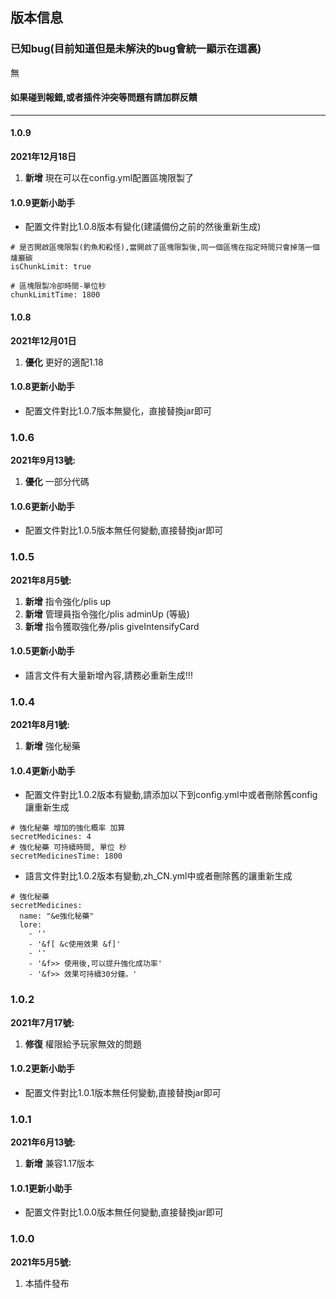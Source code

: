 ## 版本信息

### 已知bug(目前知道但是未解決的bug會統一顯示在這裏)
無

#### 如果碰到報錯,或者插件沖突等問題有請加群反饋

------------
#### 1.0.9
**2021年12月18日**
1. **新增** 現在可以在config.yml配置區塊限製了

#### 1.0.9更新小助手
- 配置文件對比1.0.8版本有變化(建議備份之前的然後重新生成)
```
# 是否開啟區塊限製(釣魚和殺怪),當開啟了區塊限製後,同一個區塊在指定時間只會掉落一個爐巖碳
isChunkLimit: true

# 區塊限製冷卻時間-單位秒
chunkLimitTime: 1800
```

#### 1.0.8
**2021年12月01日**
1. **優化** 更好的適配1.18

#### 1.0.8更新小助手
- 配置文件對比1.0.7版本無變化，直接替換jar即可

### 1.0.6
**2021年9月13號:**
1. **優化** 一部分代碼

#### 1.0.6更新小助手
- 配置文件對比1.0.5版本無任何變動,直接替換jar即可

### 1.0.5
**2021年8月5號:**
1. **新增** 指令強化/plis up
2. **新增** 管理員指令強化/plis adminUp (等級)
3. **新增** 指令獲取強化券/plis giveIntensifyCard

#### 1.0.5更新小助手
- 語言文件有大量新增內容,請務必重新生成!!!

### 1.0.4
**2021年8月1號:**
1. **新增** 強化秘藥

#### 1.0.4更新小助手
- 配置文件對比1.0.2版本有變動,請添加以下到config.yml中或者刪除舊config讓重新生成
```
# 強化秘藥 增加的強化概率 加算
secretMedicines: 4
# 強化秘藥 可持續時間, 單位 秒
secretMedicinesTime: 1800
```
- 語言文件對比1.0.2版本有變動,zh_CN.yml中或者刪除舊的讓重新生成
```
# 強化秘藥
secretMedicines:
  name: "&e強化秘藥"
  lore:
    - ''
    - '&f[ &c使用效果 &f]'
    - ''
    - '&f>> 使用後,可以提升強化成功率'
    - '&f>> 效果可持續30分鐘。'
```

### 1.0.2
**2021年7月17號:**
1. **修復** 權限給予玩家無效的問題

#### 1.0.2更新小助手
- 配置文件對比1.0.1版本無任何變動,直接替換jar即可

### 1.0.1
**2021年6月13號:**
1. **新增** 兼容1.17版本

#### 1.0.1更新小助手
- 配置文件對比1.0.0版本無任何變動,直接替換jar即可

### 1.0.0
**2021年5月5號:**
1. 本插件發布